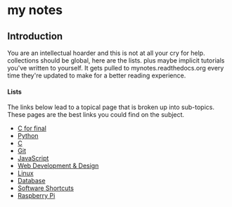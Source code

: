 my notes
=====

## Introduction

You are an intellectual hoarder and this is not at all your cry for help. collections should be global, here are the lists.  plus maybe implicit tutorials you've written to yourself.  It gets pulled to mynotes.readthedocs.org every time they're updated to make for a better reading experience. 

#### Lists

The links below lead to a topical page that is broken up into sub-topics.  These pages are the best links you could find on the subject.
+ [C for final](https://github.com/foundling/mynotes/blob/master/C/c_for_final.md)
+ [Python](http://mynotes.readthedocs.org/en/latest/python/python_list/)
+ [C](http://mynotes.readthedocs.org/en/latest/C/c_list)
+ [Git](http://mynotes.readthedocs.org/en/latest/git/git_notes/)
+ [JavaScript]()
+ [Web Development & Design](http://mynotes.readthedocs.org/en/latest/web_development/web_development_list/)
+ [Linux](http://mynotes.readthedocs.org/en/latest/Linux/Linux_list/)
+ [Database ](http://mynotes.readthedocs.org/en/latest/SQL/Database_list/)
+ [Software Shortcuts]()
+ [Raspberry Pi]()

